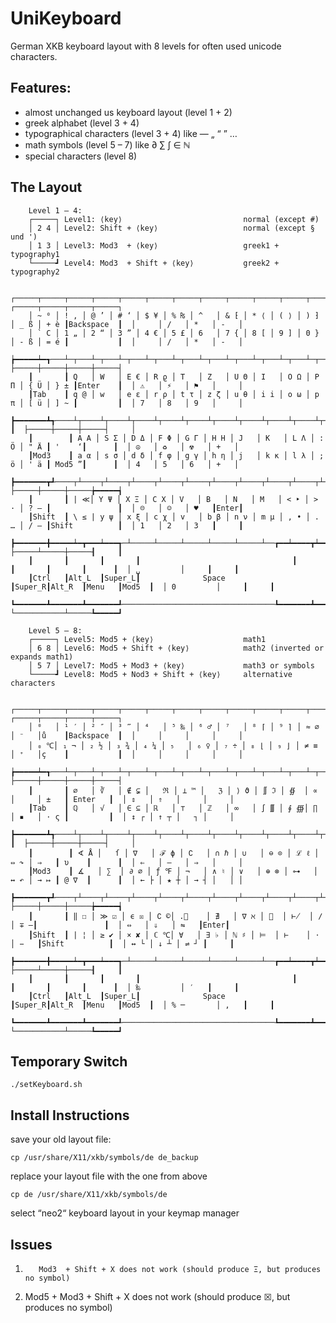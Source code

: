 UniKeyboard
===========
German XKB keyboard layout with 8 levels for often used unicode characters.


Features:
----------
* almost unchanged us keyboard layout (level 1 + 2)
* greek alphabet (level 3 + 4)
* typographical characters (level 3 + 4) like — „ “ ” …
* math symbols (level 5 – 7) like ∂ ∑ ∫ ∈ ℕ
* special characters (level 8)


The Layout
----------

```
	Level 1 – 4:
	┌─────┐ Level1: ⟨key⟩                           normal (except #)
	│ 2 4 │ Level2: Shift + ⟨key⟩                   normal (except § und ')
	│ 1 3 │ Level3: Mod3  + ⟨key⟩                   greek1 + typography1
	└─────┛ Level4: Mod3  + Shift + ⟨key⟩           greek2 + typography2

	┌─────┬─────┬─────┬─────┬─────┬─────┬─────┬─────┬─────┬─────┬─────┬─────┬─────┲━━━━━━━━━━━┓  ┌─────┬─────┬─────┬─────┐
	│ ~ ⁰ │ ! ‚ │ @ ’ │ # ‘ │ $ ¥ │ % ₨ │ ^   │ & ⁅ │ * ⟨ │ ( ⟩ │ ) ⁆ │ _ ß │ + è ┃Backspace  ┃  │     │ /   │ *   │ -   │
	│ ` C │ 1 „ │ 2 “ │ 3 ” │ 4 € │ 5 £ │ 6   │ 7 { │ 8 [ │ 9 ] │ 0 } │ - ß │ = é ┃           ┃  │     │ /   │ *   │ -   │
	┢━━━━━┷━┱───┴─┬───┴─┬───┴─┬───┴─┬───┴─┬───┴─┬───┴─┬───┴─┬───┴─┬───┴─┬───┴─┬───┺━┳━━━━━━━━━┫  ├─────┼─────┼─────┼─────┤
	┃       ┃ Q   │ W   │ Ε € │ R ϱ │ T   │ Z   │ U Θ │ I   │ O Ω │ P Π │ { Ü │ } ± ┃Enter    ┃  │ ⚠   │ ⚡   │ ⚑   │     │
	┃Tab    ┃ q @ │ w   │ e ε │ r ρ │ t τ │ z ζ │ u θ │ i i │ o ω │ p π │ [ ü │ ] ~ ┃         ┃  │ 7   │ 8   │ 9   │     │
	┣━━━━━━━┻┱────┴┬────┴┬────┴┬────┴┬────┴┬────┴┬────┴┬────┴┬────┴┬────┴┬────┴┲━━━━┻━━┓      ┃  ├─────┼─────┼─────┤     │
	┃        ┃ A Α │ S Σ │ D Δ │ F Φ │ G Γ │ H Η │ J   │ K   │ L Λ │ : Ö │ " Ä ┃ '    ‘┃      ┃  │ ☮   │ ♻   │ ☢   │ +   │
	┃Mod3    ┃ a α │ s σ │ d δ │ f φ │ g γ │ h η │ j   │ k κ │ l λ │ ; ö │ ' ä ┃ Mod5 ”┃      ┃  │ 4   │ 5   │ 6   │ +   │
	┣━━━━━━━┳┹────┬┴────┬┴────┬┴────┬┴────┬┴────┬┴────┬┴────┬┴────┬┴────┬┴────┲┻━━━━━━━┻━━━━━━┫  ├─────┼─────┼─────╆━━━━━┪
	┃       ┃ | ≪│ Y Ψ │ X Ξ │ C X │ V   │ B   │ N   │ Μ   │ < ‣ │ > · │ ? — ┃               ┃  │ ☹   │ ☺   │ ♥   ┃Enter┃
	┃Shift  ┃ \ ≤ | y ψ │ x ξ │ c χ │ v   │ b β │ n ν │ m μ │ , • │ . … │ / – ┃Shift          ┃  │ 1   │ 2   │ 3   ┃     ┃
	┣━━━━━━━╋━━━━━┷━┳━━━┷━━━┱─┴─────┴─────┴─────┴─────┴─────┴──┲━━┷━━━━┳┷━━━━━┻┳━━━━━━━┳━━━━━━┫  ├─────┴─────┼─────┨     ┃
	┃       ┃       ┃       ┃                                  ┃       ┃       ┃       ┃      ┃  │ ␣         │     ┃     ┃
	┃Ctrl   ┃Alt_L  ┃Super_L┃              Space               ┃Super_R┃Alt_R  ┃Menu   ┃Mod5  ┃  │ 0         │     ┃     ┃
	┗━━━━━━━┻━━━━━━━┻━━━━━━━┹──────────────────────────────────┺━━━━━━━┻━━━━━━━┻━━━━━━━┻━━━━━━┛  └───────────┴─────┺━━━━━┛

	Level 5 – 8:
	┌─────┐ Level5: Mod5 + ⟨key⟩                    math1
	│ 6 8 │ Level6: Mod5 + Shift + ⟨key⟩            math2 (inverted or expands math1)
	│ 5 7 │ Level7: Mod5 + Mod3 + ⟨key⟩             math3 or symbols
	└─────┛ Level8: Mod5 + Nod3 + Shift + ⟨key⟩     alternative characters

	┌─────┬─────┬─────┬─────┬─────┬─────┬─────┬─────┬─────┬─────┬─────┬─────┬─────┲━━━━━━━━━━━┓  ┌─────┬─────┬─────┬─────┐
	│ ⁰   │ ¹ ′ │ ² ″ │ ³ ‴ │ ⁴   │ ⁵ ‰ │ ⁶ ♂ │ ⁷   │ ⁸ ⌈ │ ⁹ ⌉ │ ≈ ∅ │ ⁻   │ů    ┃Backspace  ┃  │     │     │     │     │
	│ ₀ ℃│ ₁ ¬ │ ₂ ½ │ ₃ ¾ │ ₄ ¼ │ ₅   │ ₆ ♀ │ ₇ ÷ │ ₈ ⌊ │ ₉ ⌋ │ ≠ ≡ │ ⁺   │ç    ┃           ┃  │     │     │     │     │
	┢━━━━━┷━┱───┴─┬───┴─┬───┴─┬───┴─┬───┴─┬───┴─┬───┴─┬───┴─┬───┴─┬───┴─┬───┴─┬───┺━┳━━━━━━━━━┫  ├─────┼─────┼─────┼─────┤
	┃       ┃ ⌀   │ ∛   │ ∉ ⊊ │   ℜ │ ⊥ ™ │   ℨ │ ⟩ ϑ │ ∬ ℑ │ ∯  │ ∝   │     │ ±   ┃ Enter   ┃  │ ⇕   │ ⇑   │     │     │
	┃Tab    ┃ ℚ   │ √   │ ∈ ⊆ │ ℝ   │ ⊤   │ ℤ   │ ∞   │ ∫ ∭ │ ∮ ∰│ ∏   │ ▪   │ ⋅ ς ┃         ┃  │ ↕ ┌ │ ↑ ┬ │   ┐ │     │
	┣━━━━━━━┻┱────┴┬────┴┬────┴┬────┴┬────┴┬────┴┬────┴┬────┴┬────┴┬────┴┬────┴┲━━━━┻━━┓      ┃  ├─────┼─────┼─────┤     │
	┃        ┃ ∢ Å │   ſ │ ∇   │ ℱ ϕ │ ∁   │ ∩ ℏ │ ∪   │ ⊖ ⊙ │ ℒ ℓ │ ⇔ ↷ │ ⇒   ┃ υ    ┃      ┃  │ ⇐   │ –   │ ⇒   │     │
	┃Mod3    ┃ ∡   │ ∑  │ ∂ ⌀ │ ƒ ℉ │ ¬   │ ∧ ♮ │ ∨   │ ⊕ ⊗ │ ⊶   │ ↔ ↶ │ → ↦ ┃ @ ∇  ┃      ┃  │ ← ├ │ ★ ┼ │ → ┤ │   │ │
	┣━━━━━━━┳┹────┬┴────┬┴────┬┴────┬┴────┬┴────┬┴────┬┴────┬┴────┬┴────┬┴────┲┻━━━━━━━┻━━━━━━┫  ├─────┼─────┼─────╆━━━━━┪
	┃       ┃ ‖ ☐ │ ≫ ☑ │ ϵ ☒ │ ∁ ©│ .⃗    │ ∄   │ ∇ ℵ │ ⊭  │ ⊬  │ ∕    │ ∓ ―┃               ┃  │ ⇔   │ ⇓   │ ⇋   ┃Enter┃
	┃Shift  ┃ | ¦ │ ≥ ✔ │ × ✘ │ ℂ ℃│ ∀   │ ∃ ♭ │ ℕ ♯ │ ⊨  │ ⊢    │ ⋅   │ −   ┃Shift          ┃  │ ↔ └ │ ↓ ┴ │ ⇌ ┘ ┃     ┃
	┣━━━━━━━╋━━━━━┷━┳━━━┷━━━┱─┴─────┴─────┴─────┴─────┴─────┴──┲━━┷━━━━┳┷━━━━━┻┳━━━━━━━┳━━━━━━┫  ├─────┴─────┼─────┨     ┃
	┃       ┃       ┃       ┃                                  ┃       ┃       ┃       ┃      ┃  │ ‰         │ ′   ┃     ┃
	┃Ctrl   ┃Alt_L  ┃Super_L┃              Space               ┃Super_R┃Alt_R  ┃Menu   ┃Mod5  ┃  │ % ─       │ ,   ┃     ┃
	┗━━━━━━━┻━━━━━━━┻━━━━━━━┹──────────────────────────────────┺━━━━━━━┻━━━━━━━┻━━━━━━━┻━━━━━━┛  └───────────┴─────┺━━━━━┛
```


Temporary Switch
--------------------
	./setKeyboard.sh



Install Instructions
--------------------
save your old layout file:

	cp /usr/share/X11/xkb/symbols/de de_backup

replace your layout file with the one from above

	cp de /usr/share/X11/xkb/symbols/de

select “neo2“ keyboard layout in your keymap manager



Issues
------
1)        Mod3  + Shift + X does not work (should produce Ξ, but produces no symbol)
2) Mod5 + Mod3  + Shift + X does not work (should produce ☒, but produces no symbol)
